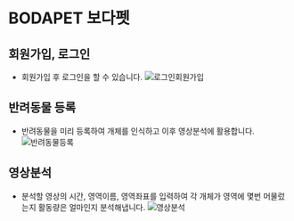 # BODAPET 보다펫

## 회원가입, 로그인
- 회원가입 후 로그인을 할 수 있습니다.
![로그인회원가입](https://user-images.githubusercontent.com/71615938/190646380-625d7277-4df4-4173-ab25-f9795046a32c.gif)

## 반려동물 등록
- 반려동물을 미리 등록하여 개체를 인식하고 이후 영상분석에 활용합니다.
![반려동물등록](https://user-images.githubusercontent.com/71615938/190646472-0397e27a-2546-42ad-bf12-d03a61475415.gif)

## 영상분석
- 분석할 영상의 시간, 영역이름, 영역좌표를 입력하여 각 개체가 영역에 몇번 머물렀는지 활동량은 얼마인지 분석해냅니다.
![영상분석](https://user-images.githubusercontent.com/71615938/190646498-83838825-544f-45b7-b536-33fd69cafbd9.gif)

